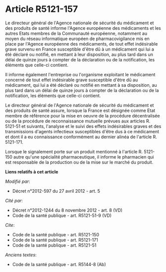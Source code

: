 # Article R5121-157

Le directeur général de l'Agence nationale de sécurité du médicament et des produits de santé informe l'Agence européenne des
médicaments et les autres Etats membres de la Communauté européenne, notamment au moyen du réseau informatique européen de
pharmacovigilance mis en place par l'Agence européenne des médicaments, de tout effet indésirable grave survenu en France
susceptible d'être dû à un médicament qui lui a été déclaré ou notifié, en mettant à leur disposition, au plus tard dans un
délai de quinze jours à compter de la déclaration ou de la notification, les éléments que celle-ci contient. 

Il informe également l'entreprise ou l'organisme exploitant le médicament concerné de tout effet indésirable grave
susceptible d'être dû au médicament, qui lui a été déclaré ou notifié en mettant à sa disposition, au plus tard dans un délai
de quinze jours à compter de la déclaration ou de la notification, les éléments que celle-ci contient. 

Le directeur général de l'Agence nationale de sécurité du médicament et des produits de santé assure, lorsque la France est
désignée comme Etat membre de référence pour la mise en oeuvre de la procédure décentralisée ou de la procédure de
reconnaissance mutuelle prévues aux articles R. 5121-51 et suivants, l'analyse et le suivi des effets indésirables graves et
des transmissions d'agents infectieux susceptibles d'être dus à ce médicament et dont il a eu connaissance conformément au
dernier alinéa de l'article R. 5121-171. 

Lorsque le signalement porte sur un produit mentionné à l'article R. 5121-150 autre qu'une spécialité pharmaceutique, il
informe le pharmacien qui est responsable de la production ou de la mise sur le marché du produit.

**Liens relatifs à cet article**

_Modifié par_:

  - Décret n°2012-597 du 27 avril 2012 - art. 5

_Cité par_:

  - Décret n°2012-1244 du 8 novembre 2012 - art. 8 (VD)
  - Code de la santé publique - art. R5121-51-9 (VD)

_Cite_:

  - Code de la santé publique - art. R5121-150
  - Code de la santé publique - art. R5121-171
  - Code de la santé publique - art. R5121-51

_Anciens textes_:

  - Code de la santé publique - art. R5144-8 (Ab)
